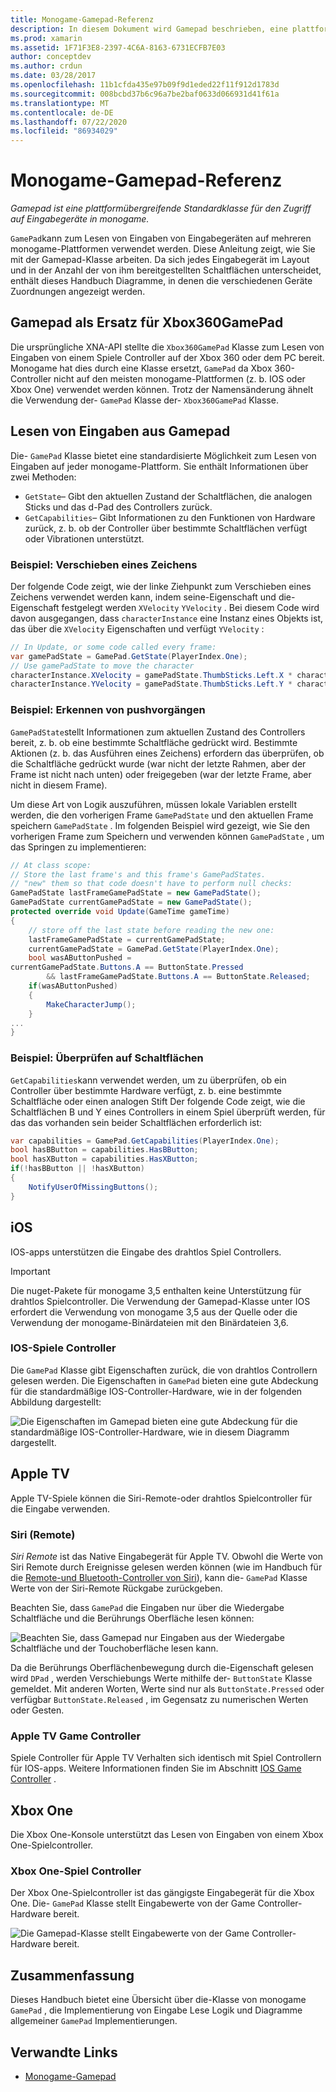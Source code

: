 ```yaml
---
title: Monogame-Gamepad-Referenz
description: In diesem Dokument wird Gamepad beschrieben, eine plattformübergreifende Klasse für den Zugriff auf Eingabegeräte in monogame. Es wird erläutert, wie Sie Eingaben aus dem Gamepad lesen und Beispielcode bereitstellen.
ms.prod: xamarin
ms.assetid: 1F71F3E8-2397-4C6A-8163-6731ECFB7E03
author: conceptdev
ms.author: crdun
ms.date: 03/28/2017
ms.openlocfilehash: 11b1cfda435e97b09f9d1eded22f11f912d1783d
ms.sourcegitcommit: 008bcbd37b6c96a7be2baf0633d066931d41f61a
ms.translationtype: MT
ms.contentlocale: de-DE
ms.lasthandoff: 07/22/2020
ms.locfileid: "86934029"
---
```

# <a name="monogame-gamepad-reference"></a>Monogame-Gamepad-Referenz

_Gamepad ist eine plattformübergreifende Standardklasse für den Zugriff auf Eingabegeräte in monogame._

`GamePad`kann zum Lesen von Eingaben von Eingabegeräten auf mehreren monogame-Plattformen verwendet werden. Diese Anleitung zeigt, wie Sie mit der Gamepad-Klasse arbeiten. Da sich jedes Eingabegerät im Layout und in der Anzahl der von ihm bereitgestellten Schaltflächen unterscheidet, enthält dieses Handbuch Diagramme, in denen die verschiedenen Geräte Zuordnungen angezeigt werden.

## <a name="gamepad-as-a-replacement-for-xbox360gamepad"></a>Gamepad als Ersatz für Xbox360GamePad

Die ursprüngliche XNA-API stellte die `Xbox360GamePad` Klasse zum Lesen von Eingaben von einem Spiele Controller auf der Xbox 360 oder dem PC bereit. Monogame hat dies durch eine Klasse ersetzt, `GamePad` da Xbox 360-Controller nicht auf den meisten monogame-Plattformen (z. b. IOS oder Xbox One) verwendet werden können. Trotz der Namensänderung ähnelt die Verwendung der- `GamePad` Klasse der- `Xbox360GamePad` Klasse.

## <a name="reading-input-from-gamepad"></a>Lesen von Eingaben aus Gamepad

Die- `GamePad` Klasse bietet eine standardisierte Möglichkeit zum Lesen von Eingaben auf jeder monogame-Plattform. Sie enthält Informationen über zwei Methoden:

- `GetState`– Gibt den aktuellen Zustand der Schaltflächen, die analogen Sticks und das d-Pad des Controllers zurück.
- `GetCapabilities`– Gibt Informationen zu den Funktionen von Hardware zurück, z. b. ob der Controller über bestimmte Schaltflächen verfügt oder Vibrationen unterstützt.

### <a name="example-moving-a-character"></a>Beispiel: Verschieben eines Zeichens

Der folgende Code zeigt, wie der linke Ziehpunkt zum Verschieben eines Zeichens verwendet werden kann, indem seine-Eigenschaft und die-Eigenschaft festgelegt werden `XVelocity` `YVelocity` . Bei diesem Code wird davon ausgegangen, dass `characterInstance` eine Instanz eines Objekts ist, das über die `XVelocity` Eigenschaften und verfügt `YVelocity` :

```csharp
// In Update, or some code called every frame:
var gamePadState = GamePad.GetState(PlayerIndex.One);
// Use gamePadState to move the character
characterInstance.XVelocity = gamePadState.ThumbSticks.Left.X * characterInstance.MaxSpeed;
characterInstance.YVelocity = gamePadState.ThumbSticks.Left.Y * characterInstance.MaxSpeed;
```

### <a name="example-detecting-pushes"></a>Beispiel: Erkennen von pushvorgängen

`GamePadState`stellt Informationen zum aktuellen Zustand des Controllers bereit, z. b. ob eine bestimmte Schaltfläche gedrückt wird. Bestimmte Aktionen (z. b. das Ausführen eines Zeichens) erfordern das überprüfen, ob die Schaltfläche gedrückt wurde (war nicht der letzte Rahmen, aber der Frame ist nicht nach unten) oder freigegeben (war der letzte Frame, aber nicht in diesem Frame).

Um diese Art von Logik auszuführen, müssen lokale Variablen erstellt werden, die den vorherigen Frame `GamePadState` und den aktuellen Frame speichern `GamePadState` . Im folgenden Beispiel wird gezeigt, wie Sie den vorherigen Frame zum Speichern und verwenden können `GamePadState` , um das Springen zu implementieren:

```csharp
// At class scope:
// Store the last frame's and this frame's GamePadStates.
// "new" them so that code doesn't have to perform null checks:
GamePadState lastFrameGamePadState = new GamePadState();
GamePadState currentGamePadState = new GamePadState();
protected override void Update(GameTime gameTime)
{
    // store off the last state before reading the new one:
    lastFrameGamePadState = currentGamePadState;
    currentGamePadState = GamePad.GetState(PlayerIndex.One);
    bool wasAButtonPushed =
currentGamePadState.Buttons.A == ButtonState.Pressed
        && lastFrameGamePadState.Buttons.A == ButtonState.Released;
    if(wasAButtonPushed)
    {
        MakeCharacterJump();
    }
...
}
```

### <a name="example-checking-for-buttons"></a>Beispiel: Überprüfen auf Schaltflächen

`GetCapabilities`kann verwendet werden, um zu überprüfen, ob ein Controller über bestimmte Hardware verfügt, z. b. eine bestimmte Schaltfläche oder einen analogen Stift Der folgende Code zeigt, wie die Schaltflächen B und Y eines Controllers in einem Spiel überprüft werden, für das das vorhanden sein beider Schaltflächen erforderlich ist:

```csharp
var capabilities = GamePad.GetCapabilities(PlayerIndex.One);
bool hasBButton = capabilities.HasBButton;
bool hasXButton = capabilities.HasXButton;
if(!hasBButton || !hasXButton)
{
    NotifyUserOfMissingButtons();
}
```

## <a name="ios"></a>iOS

IOS-apps unterstützen die Eingabe des drahtlos Spiel Controllers.

> [!IMPORTANT]
> Die nuget-Pakete für monogame 3,5 enthalten keine Unterstützung für drahtlos Spielcontroller. Die Verwendung der Gamepad-Klasse unter IOS erfordert die Verwendung von monogame 3,5 aus der Quelle oder die Verwendung der monogame-Binärdateien mit den Binärdateien 3,6.

### <a name="ios-game-controller"></a>IOS-Spiele Controller

Die `GamePad` Klasse gibt Eigenschaften zurück, die von drahtlos Controllern gelesen werden. Die Eigenschaften in `GamePad` bieten eine gute Abdeckung für die standardmäßige IOS-Controller-Hardware, wie in der folgenden Abbildung dargestellt:

![Die Eigenschaften im Gamepad bieten eine gute Abdeckung für die standardmäßige IOS-Controller-Hardware, wie in diesem Diagramm dargestellt.](input-images/image1.png)

## <a name="apple-tv"></a>Apple TV

Apple TV-Spiele können die Siri-Remote-oder drahtlos Spielcontroller für die Eingabe verwenden.

### <a name="siri-remote"></a>Siri (Remote)

*Siri Remote* ist das Native Eingabegerät für Apple TV. Obwohl die Werte von Siri Remote durch Ereignisse gelesen werden können (wie im Handbuch für die [Remote-und Bluetooth-Controller von Siri](~/ios/tvos/platform/remote-bluetooth.md)), kann die- `GamePad` Klasse Werte von der Siri-Remote Rückgabe zurückgeben.

Beachten Sie, dass `GamePad` die Eingaben nur über die Wiedergabe Schaltfläche und die Berührungs Oberfläche lesen können:

![Beachten Sie, dass Gamepad nur Eingaben aus der Wiedergabe Schaltfläche und der Touchoberfläche lesen kann.](input-images/image2.png)

Da die Berührungs Oberflächenbewegung durch die-Eigenschaft gelesen wird `DPad` , werden Verschiebungs Werte mithilfe der- `ButtonState` Klasse gemeldet. Mit anderen Worten, Werte sind nur als `ButtonState.Pressed` oder verfügbar `ButtonState.Released` , im Gegensatz zu numerischen Werten oder Gesten.

### <a name="apple-tv-game-controller"></a>Apple TV Game Controller

Spiele Controller für Apple TV Verhalten sich identisch mit Spiel Controllern für IOS-apps. Weitere Informationen finden Sie im Abschnitt [IOS Game Controller](#ios-game-controller) . 

## <a name="xbox-one"></a>Xbox One

Die Xbox One-Konsole unterstützt das Lesen von Eingaben von einem Xbox One-Spielcontroller.

### <a name="xbox-one-game-controller"></a>Xbox One-Spiel Controller

Der Xbox One-Spielcontroller ist das gängigste Eingabegerät für die Xbox One. Die- `GamePad` Klasse stellt Eingabewerte von der Game Controller-Hardware bereit.

![Die Gamepad-Klasse stellt Eingabewerte von der Game Controller-Hardware bereit.](input-images/image3.png)

## <a name="summary"></a>Zusammenfassung

Dieses Handbuch bietet eine Übersicht über die-Klasse von monogame `GamePad` , die Implementierung von Eingabe Lese Logik und Diagramme allgemeiner `GamePad` Implementierungen.

## <a name="related-links"></a>Verwandte Links

- [Monogame-Gamepad](http://www.monogame.net/documentation/?page=T_Microsoft_Xna_Framework_Input_GamePad)
